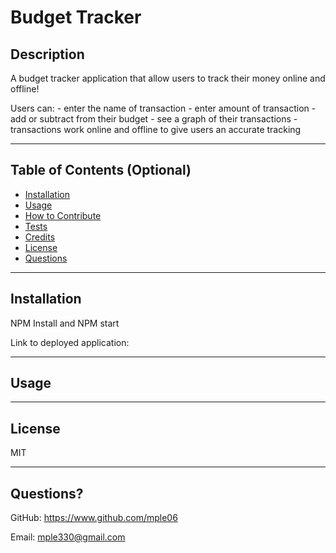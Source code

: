 # Budget Tracker

## Description

A budget tracker application that allow users to track their money online and offline!

Users can: 
    -   enter the name of transaction 
    -   enter amount of transaction
    -   add or subtract from their budget
    -   see a graph of their transactions
    -   transactions work online and offline to give users an accurate tracking
    
---

## Table of Contents (Optional)

- [Installation](#installation)
- [Usage](#usage)
- [How to Contribute](#contribute)
- [Tests](#tests)
- [Credits](#credits)
- [License](#license)
- [Questions](#questions)

---

## Installation

NPM Install and NPM start

Link to deployed application:

---


## Usage



---

## License

MIT

---

## Questions?

GitHub: https://www.github.com/mple06

Email: mple330@gmail.com
